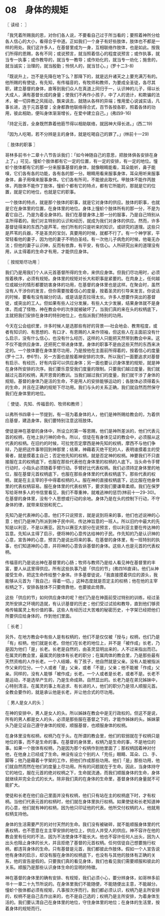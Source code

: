 # 08　身体的规矩



〖 读经： 〗

「我凭着所赐我的恩，对你们各人说，不要看自己过于所当看的；要照着神所分给各人信心的大小，看得合乎中道。正如我们一个身子有好些肢体，肢体也不都是一样的用处。我们这许多人，在基督里成为一身，互相联络作肢体，也是如此。按我们所得的恩赐，各有不同；或说预言，就当照着信心的程度说预言；或作执事，就当专一执事；或作教导的，就当专一教导；或作劝化的，就当专一劝化；施舍的，就当诚实；治理的，就当殷勤；怜悯人的，就当甘心。」(罗十二3-8)

「既说升上，岂不是先降在地下么？那降下的，就是远升诸天之上要充满万有的。他所赐的有使徒，有先知，有传福音的，有牧师和教师，为要成全圣徒，各尽其职，建立基督的身体，直等到我们众人在真道上同归于一，认识神的儿子，得以长大成人，满有基督长成的身量；使我们不再作小孩子，中了人的诡计，和欺骗的法术，被一切异教之风摇动，飘来讽去，就随从各样的异端；惟用爱心说诚实话，凡事长进，连于元首基督；全身都靠他联络得合式，百节各按各职，照着各体的功用，彼此相助，便叫身体渐渐增长，在爱中建立自己。」(弗四9-16)

「持定元首，全身既然靠着他筋节得以相助联络，就因神大得长进。」(西二19)

「因为人吃喝，若不分辨是主的身体，就是吃喝自己的罪了。」(林前十一29)



〖 肢体的职事 〗

哥林多前书十二章十八节告诉我们：「如今神随自己的意思，把肢体俱各安排在身上了。」可见，憧蚧个肢体都有它一定的位置，有一定的安排，有一定的地位。憧蚧个肢体都有它的那一分来服事基督的身体，就像眼睛能看，耳朵能听，鼻子能嗅，它们各有各的功能，各有各的那一分。眼睛用看来服事身体，耳朵用听来服事身体，鼻子用嗅来服事身体。它们各有所司，不能彼此取代。甲肢体不能作丙肢体，丙肢体不能作丁肢体，憧蚧个都有它的特点，都有它所能的，那就是它的位置，就是它的地位，也就是它的职事。

一个肢体的特点，就是那个肢体的职事，就是它对身体的供应。肢体的职事，也就是它在身体里的位置，在身体里的地位。身体上憧蚧个肢体所有的那一分，不是为着它自己，乃是为着全身体的。我们在基督身体上那一分的服事，乃是自己特别从主所得着的。我们对主特别的认识和经历，就成为我们对身体的供应。然而，许多基督徒得来的东西乃是芦苇，他们所有的只是听来的知识，或研究的道理。这些只是芦苇的兵器，不是圣灵的宝剑，真要用的时候，就都不行了。有一个神学家，平常轻看他的妻子，因为他的妻子不明白圣经。有一次他儿子病危的时候，他毫无办法；但他的妻子认识神，反而有依靠，有平安，有信心。人所研究出来的道理没有用，从主得着的生命才有用，才能供应身体。



〖 按规矩尽功用 〗

我们乃是用我们个人从元首基督所得的生命，来供应身体。但我们尽功用时，必须按着秩序，必须有规矩。身体里的规矩对长大和职事是紧要的。在肉身上，任何越位或越分的情形都要妨害身体的功用，在基督的身体里也是这样。在聚会时，虽然没有人干涉你的发言，但你需要按着信心的度量，按着圣灵的引导来发言。你说话的时候，要看有没有越分的话，或是话是否拉得太长。许多人想要作突出的基督徒，或突出的工人。但如果有些人过分发展，有些人太少发展，结果身体就不是身体，而成了怪物，神在教会中的次序就被破坏了。当我们真的来在头的权柄底下，主就把我们安排在身体的特别地位上，也指派我们特别的功用。

今天在公会组织里，许多时候人是选那些有好的背景──社会地会、教育程度，或者有知识的、有思想的、有口才、有恩赐的人来作领袖，但这些人在主面前没有什么启示，没有什么信心，也没有什么经历，这样的人只能把天然带到教会中来。这不仅不能供应身体，还把死亡带进身体里。身体的职事不是由这些天然的东西来决定的。一个肢体要在身体里尽功用，乃是按他在主面前所得着的，按着信心的度量(罗十二3，参6节)，另一方面也是按着神安排的次序。所以我们一面要追求对基督有启示、有经历，好有内容可以供应身体；另一面也要认识身体里的规矩，就是神在身体所安排的次序。我们要乐意受我们度量的限制。只要我们越过度量，我们就越过元首的权柄，离开恩膏的教训。当我们越过我们的度量，我们就干涉了身体的规矩。基督的身体乃是活的生命，不是用人的安排能够运动的；各肢体必须得着头的生命，并且在正确的规矩下尽功用。我们与头的关系正确，我们就自然而然保守我们在身体里的地位。



〖 使徒、先知、传福音的、牧师和教师 〗

以弗所书四章十一节提到，有一班为着身体的人，他们是神所赐给教会的，为着供应基督，建造身体，我们要特别注意这班肢体。

使徒是神在基督的身体中，所设立的第一等恩赐，他们是神所差派的，他们代表元首的权柄，在地上执行神的命令。所以，信徒在有身体见证的教会中，必须服从这代表的权柄。在旧约的时候，可拉党否定摩西是神先知的权柄，摩西不与他们争辩，乃是把这件事带回到神那里；结果，神藉着灭绝干犯的人，表明谁摸着主的受膏者，就是摸着主自己；否定他先知的权柄，就是否定神的权柄。神要我们不只直接服在主的权柄底下，也服在那些代表他在身体里的权柄的人底下。当头命令手臂行动时，小指头必须随着手臂行动。手臂好比代表权柄。我们必须持定身体里的地位，服在基督元首权柄底下，也服在那些身体里的代表权柄底下。那些代表的权柄，就是在主主宰的手中得着权柄的人。服在神的直接权柄底下，远比服在他身体里的代表权柄容易。服在身体里的代表权柄下，要求我们要谦卑柔顺。我们在保罗写给哥林多人的书信里看见，我们不尊重神，就难逃神的惩罚(林前十一29-30)。在基督的身体里，没有个人思想或行动的余地。身体乃是在头的控制下行动，不守身体的律，就带来软弱和死亡。

先知乃是代表神的心意。他们不只说预言，就是说到将来的事，他们也述说神的心意；他们乃是神乃所派到神子民中间，传达神旨意的一班人。所以旧约中最大的先知是以利亚，不是以赛亚。因为以赛亚大部分在说预言，但以利亚主要在传达神的旨意。先知从主得了启示，便将神的心意传达给神的子民。作先知的乃是认识神的心意，宣告神的心意，预言乃是说出将来的事。在基督的身体里，有一班特别的执事，也们知道神的心意，并将神的心意告诉基督的身体。这些人也是元首的代表权柄。

传福音的乃是说出神在基督里的心肠；牧师与教师乃是给人看见神在基督里的丰富，要人从这里得供应。所有这些执事乃是「供应的节」(弗四16直译)。他们从神接受生命，把这生命传给整个身体。许多基督徒说，「我直接摸着供应的源头，我能够从元首为『我自己』得着一切。」这种态度就是否定主的权柄；他在他的主宰权柄之下，安排各肢体不只要倚靠他，也要彼此倚靠。

这些「供应的节」如何供应身体的呢？他们乃是在神面前受过特别的训练，经过圣灵所安排之环境的造就，有认识基督的历史；他们受过试验和教导，直到他们够资格传输属灵上有价值的事。这些人有经历过大苦难的秘密历史，十字架已经把他们所要供应给身体的，作到他们里面。



〖 长老 〗

另外，在地方教会中有些人是有权柄的，他们不是仅仅被「授与」权柄，也们乃是「有」权柄，他们就是长老。但他们在长老的地位上，并不是「被作成」长老，乃是因为他们「是」长老。长老是自然的，由圣灵显明出来的，人不过来指出而已。在属灵的教会里，最属灵的肢体有长老的职分；在属肉体的教会里，乃是那些最有天然资格的人作长老。一个人结婚，有了孩子，他自然就是父亲。没有人能被指派作父亲的位分。一个人或者「是」父亲，或者「不是」父亲；他不能被「作成」父亲。同样的，没有人能够「被作成」长老。一个人或者是长老，或者不是。长老不是运动，不是选举产生的，乃是生命成熟，自然显出的。长老乃是在弟兄姊妹中，心特别清洁，在属灵的事上有追求、有长进的人，他们的职分乃是领人顺服元首。全教会要作的，就是承认他是长老，并让他合式的尽功用。



〖 男人是女人的头 〗

在神的安排中，男人是女人的头。所以姊妹在教会中是无行政权的。但这不是说，所有的男人都是女人的头，必须是那些服在基督之下的，才能作姊妹的头。姊妹蒙头乃是见证自己遵守身体的规矩，顺服基督，也顺服身体的权柄。

在身体里没有权柄，权柄乃在于头。在所谓的教会里，他们的软弱就在于权柄只是地位的事，而不是生命的事。在基督的身体里，权柄乃是生命的事，不是地位的事。如果一个肢体有权柄，乃是因为那个权柄作到他里面了；那权柄因着神对付他，在他身上已经成了生命。神没有设立个别的人「充任」眼睛、耳朵、口、手、脚等；他乃是藉着十字架的工作，把他们作成那些功用。他们「是」那些功用，他们就自然而然在他们的度量上尽功用。所有的问题就在于生命。因此，当身体持守它的地位，服在元首的绝对权柄之下，生命就流通，而我们顺服身体的生命，身体就继续并完全合式的长大。除非我们真的在身体的生命里，基督身体的身量就不可能扩大。

使徒和长老在他们自己里面并没有权柄，他们只有站在主的权柄底下时，才有权柄。当他们代表元首的权柄时，他们就在身体里执行权柄。如果使徒和长老知道神的心意，他们就有神的权柄，因为他只印证他的代表。他所交付权柄的人，他就用权柄支持他。

身体的生活需要严厉的对付天然的生命。我们没有被破碎，就不能顺服身体里的代表权柄，也不愿意在主主宰安排的地位上，供应人并受人的供应。神不容许在他的教会里有任何的不法，因为不法使身体不能长大。他也不容许任何人出头，因为人出头也阻止身体的长大，并且拒绝了基督的元首权柄。任何信徒自己想要施行权柄，都违背身体的生命。只有基督是元首，我们都彼此作肢体。假如一个人宣告说他有身体的启示，却没有服在身体的权柄底下，也没有与其他的肢体有正确的关系，他的宣告是假的。只要我们真的看见身体，我们也看见我们需要顺服和彼此的关系。顺服乃是那些认识身体生命的显明的特徵。

神在基督的身体里的确有安排、有规矩，我们必须小心，要分辨身体，如哥林多前书十一章二十九节所说的。在身体里我们不能随便，不能随便出主意，不能越分。憧蚧个肢体都必须有规矩，凡事按次序而行。我们都必须认识，权柄乃是主所安排的，权柄不是自己去作出来的，也不是自己选的；权柄乃是主所安排，为着身体生活的。我们要认清自己在身体里的地位，守住身体里的地位；在身体的生活里，按着身体的规矩而行。

